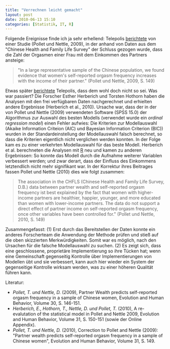 ```yaml
---
title: "Verrechnen leicht gemacht"
layout: post
date: 2010-06-13 15:10
categories: [Statistik, IT, R]
---
```


Folgende Ereignisse finde ich ja sehr erhellend: Telepolis
[berichtete](http://www.heise.de/tp/blogs/3/121897) von einer Studie
(Pollet und Nettle, 2009), in der anhand von Daten aus dem "Chinese
Health and Family Life Survey" der Schluss gezogen wurde, dass die Zahl
der Orgasmen einer Frau mit dem Einkommen des Partners ansteige:

> "In a large representative sample of the Chinese population, we found
> evidence that women's self-reported orgasm frequency increases with
> the income of their partner." (Pollet und Nettle, 2009, S. 149)

Etwas später [berichtete](http://www.heise.de/tp/blogs/3/147390)
Telepolis, dass dem wohl doch nicht so sei. Was war passiert? Die
Forscher Esther Herberich und Torsten Hothorn haben die Analysen mit den
frei verfügbaren Daten nachgerechnet und erhielten andere Ergebnisse
(Herberich et al., 2010). Ursache war, dass der in der von Pollet und
Nettle (2009) verwendeten Software (SPSS 15.0) der Algorithmus zur
Auswahl des besten Modells (verwendet wurde ein *ordinal regression
model*) einen Fehler aufwies: Die Kriterien zur Modellauswahl (Akaike
Information Criteion (AIC) und Bayesian Information Criterion (BIC))
wurden in der Standardeinstellung der Modellauswahl falsch berechnet, so
dass die Kriterien eigentlich nicht verglichen werden konnten. In der
Folge kam es zu einer verkehrten Modellauswahl für das beste Modell.
Herberich et al. berechneten die Analysen mit
[R](http://www.r-project.org) neu und kamen zu anderen Ergebnissen: So
konnte das Modell durch die Aufnahme weiterer Variablen verbessert
werden; und zwar derart, dass der Einfluss des Einkommens letztendlich
nicht mehr signifikant war. In der Korrektur ihres Beitrages fassen
Pollet und Nettle (2010) dies wie folgt zusammen:

> The association in the CHFLS (Chinese Health and Family Life Survey,
> D.B.) data between partner wealth and self-reported orgasm frequency
> ist best explained by the fact that women with higher-income partners
> are healthier, happier, younger, and more educated than women with
> lower-income partners. The data do not support a direct effect of
> partner income on self-reported orgasm frequency, once other variables
> have been controlled for." (Pollet und Nettle, 2010, S. 149)

Zusammengefasst: (1) Erst durch das Bereitstellen der Daten konnte ein
anderes Forscherteam die Anwendung der Methode prüfen und stieß auf die
oben skizzierten Merkwürdigkeiten. Somit war es möglich, nach den
Ursachen für die falsche Modellauswahl zu suchen. (2) Es zeigt sich,
dass eine geschlossene, proprietäre Implementierung so ihre Tücken hat;
wenn eine Gemeinschaft gegenseitig Kontrolle über Implementierungen von
Modellen übt und sie verbessert, kann auch hier wieder ein System der
gegenseitige Kontrolle wirksam werden, was zu einer höheren Qualität
führen kann.

Literatur:

* *Pollet, T. und Nettle, D.* (2009), Partner Wealth predicts
self-reported orgasm frequency in a sample of Chinese women, Evolution
and Human Behavior, Volume 30, S. 146-151.
*  *Herberich, E., Hothorn, T., Nettle, D. und Pollet, T.* (2010), A
re-evalutation of the statistical model in Pollet and Nettle 2009,
Evolution and Human Behavior, Volume 31, S. 150-151 (sowie der Online
Appendix).
* *Pollet, T. und Nettle, D.* (2010), Correction to Pollet and Nettle (2009): "Partner wealth predicts self-reported orgasm frequency in a sample of Chinese women", Evolution and Human Behavior, Volume 31, S. 149.
